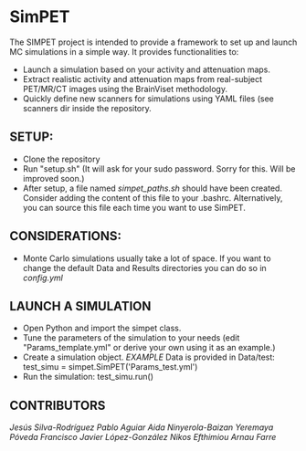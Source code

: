 # SimPET

The SIMPET project is intended to provide a framework to set up and launch MC simulations in a simple way. It provides functionalities to: 

- Launch a simulation based on your activity and attenuation maps. 
- Extract realistic activity and attenuation maps from real-subject PET/MR/CT images using the BrainViset methodology.
- Quickly define new scanners for simulations using YAML files (see scanners dir inside the repository. 

## SETUP: 

- Clone the repository
- Run "setup.sh" (It will ask for your sudo password. Sorry for this. Will be improved soon.)
- After setup, a file named *simpet_paths.sh* should have been created. Consider adding the content of this file to your .bashrc. Alternatively, you can source this file each time you want to use SimPET.

## CONSIDERATIONS:
- Monte Carlo simulations usually take a lot of space. If you want to change the default Data and Results directories you can do so in *config.yml*

## LAUNCH A SIMULATION

- Open Python and import the simpet class.
- Tune the parameters of the simulation to your needs (edit "Params_template.yml" or derive your own using it as an example.)
- Create a simulation object. _EXAMPLE_  Data is provided in Data/test: test_simu = simpet.SimPET('Params_test.yml')
- Run the simulation: test_simu.run()

## CONTRIBUTORS
_Jesús Silva-Rodríguez_ 
_Pablo Aguiar_
_Aida Ninyerola-Baizan_
_Yeremaya Póveda_
_Francisco Javier López-González_
_‪Nikos Efthimiou‬_
_Arnau Farre_



